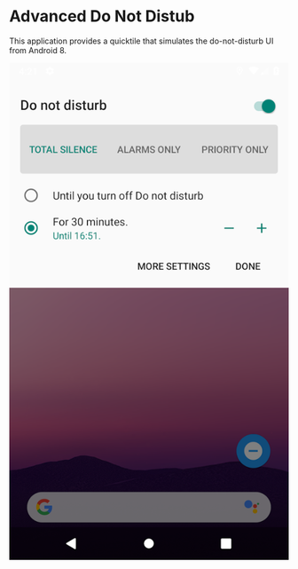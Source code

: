# Advanced Do Not Distub
This application provides a quicktile that simulates the do-not-disturb UI from Android 8.

![DND++ quicktile](screenshots/quicktile.png)